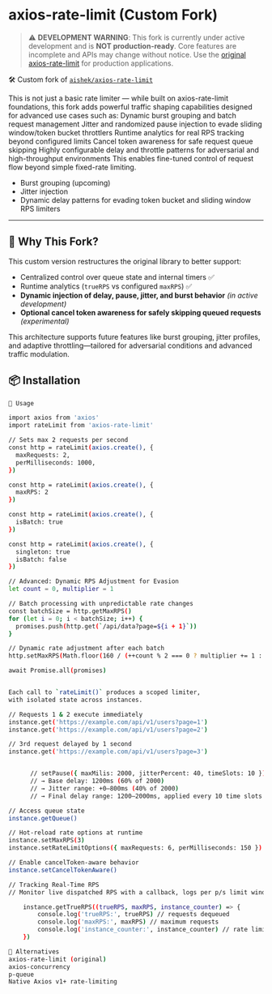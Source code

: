 # axios-rate-limit (Custom Fork)

> ⚠️ **DEVELOPMENT WARNING**: This fork is currently under active development and is **NOT production-ready**. Core features are incomplete and APIs may change without notice. Use the [original axios-rate-limit](https://github.com/aishek/axios-rate-limit) for production applications.

🛠️ Custom fork of [`aishek/axios-rate-limit`](https://github.com/aishek/axios-rate-limit)


This is not just a basic rate limiter — while built on axios-rate-limit foundations, this fork adds powerful traffic shaping capabilities designed for advanced use cases such as:
Dynamic burst grouping and batch request management
Jitter and randomized pause injection to evade sliding window/token bucket throttlers
Runtime analytics for real RPS tracking beyond configured limits
Cancel token awareness for safe request queue skipping
Highly configurable delay and throttle patterns for adversarial and high-throughput environments
This enables fine-tuned control of request flow beyond simple fixed-rate limiting.

- Burst grouping (upcoming)
- Jitter injection
- Dynamic delay patterns for evading token bucket and sliding window RPS limiters

---

## 🚀 Why This Fork?

This custom version restructures the original library to better support:

- Centralized control over queue state and internal timers ✅
- Runtime analytics (`trueRPS` vs configured `maxRPS`) ✅
- **Dynamic injection of delay, pause, jitter, and burst behavior** _(in active development)_
- **Optional cancel token awareness for safely skipping queued requests** _(experimental)_

This architecture supports future features like burst grouping, jitter profiles,
and adaptive throttling—tailored for adversarial conditions and advanced traffic modulation.

## 📦 Installation

```bash
📘 Usage

import axios from 'axios'
import rateLimit from 'axios-rate-limit'

// Sets max 2 requests per second
const http = rateLimit(axios.create(), {
  maxRequests: 2,
  perMilliseconds: 1000,
})

const http = rateLimit(axios.create(), {
  maxRPS: 2
})

const http = rateLimit(axios.create(), {
  isBatch: true
})

const http = rateLimit(axios.create(), {
  singleton: true
  isBatch: false
})

// Advanced: Dynamic RPS Adjustment for Evasion
let count = 0, multiplier = 1

// Batch processing with unpredictable rate changes
const batchSize = http.getMaxRPS()
for (let i = 0; i < batchSize; i++) {
  promises.push(http.get(`/api/data?page=${i + 1}`))
}

// Dynamic rate adjustment after each batch
http.setMaxRPS(Math.floor(160 / (++count % 2 === 0 ? multiplier += 1 : 3)))

await Promise.all(promises)


Each call to `rateLimit()` produces a scoped limiter,
with isolated state across instances.

// Requests 1 & 2 execute immediately
instance.get('https://example.com/api/v1/users?page=1')
instance.get('https://example.com/api/v1/users?page=2')

// 3rd request delayed by 1 second
instance.get('https://example.com/api/v1/users?page=3')


      // setPause({ maxMilis: 2000, jitterPercent: 40, timeSlots: 10 })
      // → Base delay: 1200ms (60% of 2000)
      // → Jitter range: +0–800ms (40% of 2000)
      // → Final delay range: 1200–2000ms, applied every 10 time slots

// Access queue state
instance.getQueue()

// Hot-reload rate options at runtime
instance.setMaxRPS(3)
instance.setRateLimitOptions({ maxRequests: 6, perMilliseconds: 150 })

// Enable cancelToken-aware behavior
instance.setCancelTokenAware()

// Tracking Real-Time RPS
// Monitor live dispatched RPS with a callback, logs per p/s limit window

    instance.getTrueRPS((trueRPS, maxRPS, instance_counter) => {
        console.log('trueRPS:', trueRPS) // requests dequeued
        console.log('maxRPS:', maxRPS) // maximum requests
        console.log('instance_counter:', instance_counter) // rate limiter instance attached
    })

🔄 Alternatives
axios-rate-limit (original)
axios-concurrency
p-queue
Native Axios v1+ rate-limiting
```
